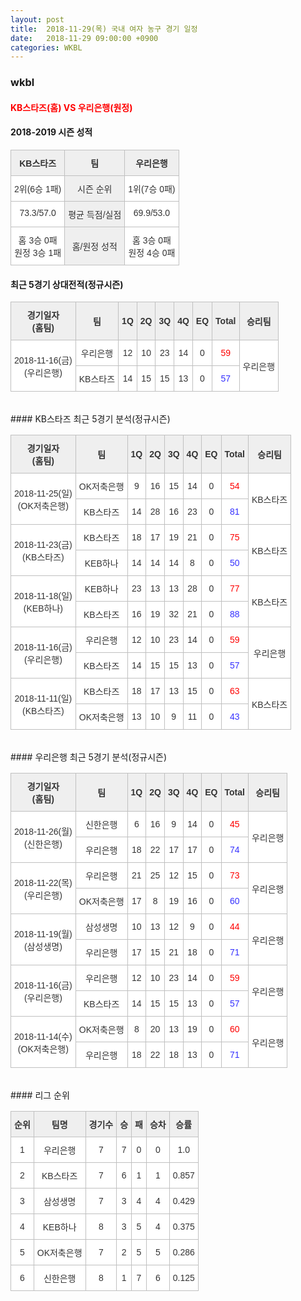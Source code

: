 ```yaml
---
layout: post
title:  2018-11-29(목) 국내 여자 농구 경기 일정
date:   2018-11-29 09:00:00 +0900
categories: WKBL
---
```


### wkbl

#### <span style="color:red"> KB스타즈(홈) VS 우리은행(원정) </span>

#### 2018-2019 시즌 성적

<style type="text/css">
.tg  {border-collapse:collapse;border-spacing:0;}
.tg td{font-family:Arial, sans-serif;font-size:14px;padding:10px 5px;border-style:solid;border-width:1px;overflow:hidden;word-break:normal;border-color:#c0c0c0;}
.tg th{font-family:Arial, sans-serif;font-size:14px;font-weight:normal;padding:10px 5px;border-style:solid;border-width:1px;overflow:hidden;word-break:normal;border-color:#c0c0c0;}
.tg .tg-dcpn{background-color:#ffffff;border-color:#c0c0c0;text-align:center;vertical-align:top}
.tg .tg-txr3{background-color:#ffffff;border-color:#c0c0c0;text-align:center;vertical-align:top}
.tg .tg-o8le{background-color:#efefef;border-color:#c0c0c0;text-align:center;vertical-align:top}
.tg .tg-rr9t{font-weight:bold;background-color:#efefef;border-color:#c0c0c0;text-align:center;vertical-align:top}
.tg .tg-wazi{background-color:#efefef;border-color:#c0c0c0;text-align:center;vertical-align:middle}
</style>

<table class="tg">
  <tr>
    <td class="tg-rr9t">KB스타즈</td>
    <td class="tg-rr9t">팀</td>
    <td class="tg-rr9t">우리은행</td>
  </tr>
  <tr>
    <th class="tg-dcpn">2위(6승 1패)</th>
    <th class="tg-o8le">시즌 순위</th>
    <th class="tg-dcpn">1위(7승 0패)</th>
  </tr>
  <tr>
    <td class="tg-txr3">73.3/57.0</td>
    <td class="tg-o8le">평균 득점/실점</td>
    <td class="tg-txr3">69.9/53.0</td>
  </tr>
  <tr>
    <td class="tg-dcpn">홈 3승 0패<br>원정 3승 1패</td>
    <td class="tg-wazi">홈/원정 성적</td>
    <td class="tg-dcpn">홈 3승 0패<br>원정 4승 0패</td>
  </tr>
</table>

#### 최근 5경기 상대전적(정규시즌)

<style type="text/css">
.tg  {border-collapse:collapse;border-spacing:0;border-color:#ccc;}
.tg td{font-family:Arial, sans-serif;font-size:14px;padding:10px 5px;border-style:solid;border-width:1px;overflow:hidden;word-break:normal;border-color:#ccc;color:#333;background-color:#fff;}
.tg th{font-family:Arial, sans-serif;font-size:14px;font-weight:normal;padding:10px 5px;border-style:solid;border-width:1px;overflow:hidden;word-break:normal;border-color:#ccc;color:#333;background-color:#f0f0f0;}
.tg .tg-wman{border-color:#c0c0c0;text-align:center;vertical-align:middle}
.tg .tg-d14o{font-weight:bold;background-color:#efefef;border-color:#c0c0c0;text-align:center;vertical-align:middle}
.tg .tg-vb54{background-color:#ffffff;color:#3531ff;border-color:#c0c0c0;text-align:center;vertical-align:middle}
.tg .tg-jb7t{background-color:#ffffff;color:#fe0000;border-color:#c0c0c0;text-align:center;vertical-align:middle}
.tg .tg-50j8{background-color:#ffffff;border-color:#c0c0c0;text-align:center;vertical-align:middle}
.tg .tg-dyzo{color:#fe0000;border-color:#c0c0c0;text-align:center;vertical-align:middle}
.tg .tg-1z2d{color:#3531ff;border-color:#c0c0c0;text-align:center;vertical-align:middle}
.tg .tg-fzdr{border-color:#c0c0c0;text-align:center;vertical-align:top}
.tg .tg-n24o{background-color:#ffffff;color:#3531ff;border-color:#c0c0c0;text-align:center;vertical-align:top}
.tg .tg-t31z{background-color:#efefef;border-color:#c0c0c0;text-align:center;vertical-align:middle}
.tg .tg-tjwp{background-color:#efefef;border-color:#c0c0c0;text-align:center;vertical-align:top}
</style>

<table class="tg">
  <tr>
    <th class="tg-d14o">경기일자<br>(홈팀)</th>
    <th class="tg-d14o">팀</th>
    <th class="tg-d14o">1Q</th>
    <th class="tg-d14o">2Q</th>
    <th class="tg-d14o">3Q</th>
    <th class="tg-d14o">4Q</th>
    <th class="tg-d14o">EQ</th>
    <th class="tg-d14o">Total</th>
    <th class="tg-d14o">승리팀</th>
  </tr>

<tr>
  <td class="tg-50j8" rowspan="2">2018-11-16(금)<br>(우리은행)</td>
  <td class="tg-50j8">우리은행</td>
  <td class="tg-50j8">12</td>
  <td class="tg-50j8">10</td>
  <td class="tg-50j8">23</td>
  <td class="tg-50j8">14</td>
  <td class="tg-50j8">0</td>
  <td class="tg-jb7t">59</td>
  <td class="tg-50j8" rowspan="2">우리은행</td>
</tr>
<tr>
  <td class="tg-50j8">KB스타즈</td>
  <td class="tg-50j8">14</td>
  <td class="tg-50j8">15</td>
  <td class="tg-50j8">15</td>
  <td class="tg-50j8">13</td>
  <td class="tg-50j8">0</td>
  <td class="tg-vb54">57</td>
</tr>
</table><br>
#### KB스타즈 최근 5경기 분석(정규시즌)

<style type="text/css">
.tg  {border-collapse:collapse;border-spacing:0;border-color:#ccc;}
.tg td{font-family:Arial, sans-serif;font-size:14px;padding:10px 5px;border-style:solid;border-width:1px;overflow:hidden;word-break:normal;border-color:#ccc;color:#333;background-color:#fff;}
.tg th{font-family:Arial, sans-serif;font-size:14px;font-weight:normal;padding:10px 5px;border-style:solid;border-width:1px;overflow:hidden;word-break:normal;border-color:#ccc;color:#333;background-color:#f0f0f0;}
.tg .tg-wman{border-color:#c0c0c0;text-align:center;vertical-align:middle}
.tg .tg-d14o{font-weight:bold;background-color:#efefef;border-color:#c0c0c0;text-align:center;vertical-align:middle}
.tg .tg-vb54{background-color:#ffffff;color:#3531ff;border-color:#c0c0c0;text-align:center;vertical-align:middle}
.tg .tg-jb7t{background-color:#ffffff;color:#fe0000;border-color:#c0c0c0;text-align:center;vertical-align:middle}
.tg .tg-50j8{background-color:#ffffff;border-color:#c0c0c0;text-align:center;vertical-align:middle}
.tg .tg-dyzo{color:#fe0000;border-color:#c0c0c0;text-align:center;vertical-align:middle}
.tg .tg-1z2d{color:#3531ff;border-color:#c0c0c0;text-align:center;vertical-align:middle}
.tg .tg-fzdr{border-color:#c0c0c0;text-align:center;vertical-align:top}
.tg .tg-n24o{background-color:#ffffff;color:#3531ff;border-color:#c0c0c0;text-align:center;vertical-align:top}
.tg .tg-t31z{background-color:#efefef;border-color:#c0c0c0;text-align:center;vertical-align:middle}
.tg .tg-tjwp{background-color:#efefef;border-color:#c0c0c0;text-align:center;vertical-align:top}
</style>

<table class="tg">
  <tr>
    <th class="tg-d14o">경기일자<br>(홈팀)</th>
    <th class="tg-d14o">팀</th>
    <th class="tg-d14o">1Q</th>
    <th class="tg-d14o">2Q</th>
    <th class="tg-d14o">3Q</th>
    <th class="tg-d14o">4Q</th>
    <th class="tg-d14o">EQ</th>
    <th class="tg-d14o">Total</th>
    <th class="tg-d14o">승리팀</th>
  </tr>

<tr>
  <td class="tg-50j8" rowspan="2">2018-11-25(일)<br>(OK저축은행)</td>
  <td class="tg-50j8">OK저축은행</td>
  <td class="tg-50j8">9</td>
  <td class="tg-50j8">16</td>
  <td class="tg-50j8">15</td>
  <td class="tg-50j8">14</td>
  <td class="tg-50j8">0</td>
  <td class="tg-jb7t">54</td>
  <td class="tg-50j8" rowspan="2">KB스타즈</td>
</tr>
<tr>
  <td class="tg-50j8">KB스타즈</td>
  <td class="tg-50j8">14</td>
  <td class="tg-50j8">28</td>
  <td class="tg-50j8">16</td>
  <td class="tg-50j8">23</td>
  <td class="tg-50j8">0</td>
  <td class="tg-vb54">81</td>
</tr>

<tr>
  <td class="tg-50j8" rowspan="2">2018-11-23(금)<br>(KB스타즈)</td>
  <td class="tg-50j8">KB스타즈</td>
  <td class="tg-50j8">18</td>
  <td class="tg-50j8">17</td>
  <td class="tg-50j8">19</td>
  <td class="tg-50j8">21</td>
  <td class="tg-50j8">0</td>
  <td class="tg-jb7t">75</td>
  <td class="tg-50j8" rowspan="2">KB스타즈</td>
</tr>
<tr>
  <td class="tg-50j8">KEB하나</td>
  <td class="tg-50j8">14</td>
  <td class="tg-50j8">14</td>
  <td class="tg-50j8">14</td>
  <td class="tg-50j8">8</td>
  <td class="tg-50j8">0</td>
  <td class="tg-vb54">50</td>
</tr>

<tr>
  <td class="tg-50j8" rowspan="2">2018-11-18(일)<br>(KEB하나)</td>
  <td class="tg-50j8">KEB하나</td>
  <td class="tg-50j8">23</td>
  <td class="tg-50j8">13</td>
  <td class="tg-50j8">13</td>
  <td class="tg-50j8">28</td>
  <td class="tg-50j8">0</td>
  <td class="tg-jb7t">77</td>
  <td class="tg-50j8" rowspan="2">KB스타즈</td>
</tr>
<tr>
  <td class="tg-50j8">KB스타즈</td>
  <td class="tg-50j8">16</td>
  <td class="tg-50j8">19</td>
  <td class="tg-50j8">32</td>
  <td class="tg-50j8">21</td>
  <td class="tg-50j8">0</td>
  <td class="tg-vb54">88</td>
</tr>

<tr>
  <td class="tg-50j8" rowspan="2">2018-11-16(금)<br>(우리은행)</td>
  <td class="tg-50j8">우리은행</td>
  <td class="tg-50j8">12</td>
  <td class="tg-50j8">10</td>
  <td class="tg-50j8">23</td>
  <td class="tg-50j8">14</td>
  <td class="tg-50j8">0</td>
  <td class="tg-jb7t">59</td>
  <td class="tg-50j8" rowspan="2">우리은행</td>
</tr>
<tr>
  <td class="tg-50j8">KB스타즈</td>
  <td class="tg-50j8">14</td>
  <td class="tg-50j8">15</td>
  <td class="tg-50j8">15</td>
  <td class="tg-50j8">13</td>
  <td class="tg-50j8">0</td>
  <td class="tg-vb54">57</td>
</tr>

<tr>
  <td class="tg-50j8" rowspan="2">2018-11-11(일)<br>(KB스타즈)</td>
  <td class="tg-50j8">KB스타즈</td>
  <td class="tg-50j8">18</td>
  <td class="tg-50j8">17</td>
  <td class="tg-50j8">13</td>
  <td class="tg-50j8">15</td>
  <td class="tg-50j8">0</td>
  <td class="tg-jb7t">63</td>
  <td class="tg-50j8" rowspan="2">KB스타즈</td>
</tr>
<tr>
  <td class="tg-50j8">OK저축은행</td>
  <td class="tg-50j8">13</td>
  <td class="tg-50j8">10</td>
  <td class="tg-50j8">9</td>
  <td class="tg-50j8">11</td>
  <td class="tg-50j8">0</td>
  <td class="tg-vb54">43</td>
</tr>
</table><br>
#### 우리은행 최근 5경기 분석(정규시즌)

<style type="text/css">
.tg  {border-collapse:collapse;border-spacing:0;border-color:#ccc;}
.tg td{font-family:Arial, sans-serif;font-size:14px;padding:10px 5px;border-style:solid;border-width:1px;overflow:hidden;word-break:normal;border-color:#ccc;color:#333;background-color:#fff;}
.tg th{font-family:Arial, sans-serif;font-size:14px;font-weight:normal;padding:10px 5px;border-style:solid;border-width:1px;overflow:hidden;word-break:normal;border-color:#ccc;color:#333;background-color:#f0f0f0;}
.tg .tg-wman{border-color:#c0c0c0;text-align:center;vertical-align:middle}
.tg .tg-d14o{font-weight:bold;background-color:#efefef;border-color:#c0c0c0;text-align:center;vertical-align:middle}
.tg .tg-vb54{background-color:#ffffff;color:#3531ff;border-color:#c0c0c0;text-align:center;vertical-align:middle}
.tg .tg-jb7t{background-color:#ffffff;color:#fe0000;border-color:#c0c0c0;text-align:center;vertical-align:middle}
.tg .tg-50j8{background-color:#ffffff;border-color:#c0c0c0;text-align:center;vertical-align:middle}
.tg .tg-dyzo{color:#fe0000;border-color:#c0c0c0;text-align:center;vertical-align:middle}
.tg .tg-1z2d{color:#3531ff;border-color:#c0c0c0;text-align:center;vertical-align:middle}
.tg .tg-fzdr{border-color:#c0c0c0;text-align:center;vertical-align:top}
.tg .tg-n24o{background-color:#ffffff;color:#3531ff;border-color:#c0c0c0;text-align:center;vertical-align:top}
.tg .tg-t31z{background-color:#efefef;border-color:#c0c0c0;text-align:center;vertical-align:middle}
.tg .tg-tjwp{background-color:#efefef;border-color:#c0c0c0;text-align:center;vertical-align:top}
</style>

<table class="tg">
  <tr>
    <th class="tg-d14o">경기일자<br>(홈팀)</th>
    <th class="tg-d14o">팀</th>
    <th class="tg-d14o">1Q</th>
    <th class="tg-d14o">2Q</th>
    <th class="tg-d14o">3Q</th>
    <th class="tg-d14o">4Q</th>
    <th class="tg-d14o">EQ</th>
    <th class="tg-d14o">Total</th>
    <th class="tg-d14o">승리팀</th>
  </tr>

<tr>
  <td class="tg-50j8" rowspan="2">2018-11-26(월)<br>(신한은행)</td>
  <td class="tg-50j8">신한은행</td>
  <td class="tg-50j8">6</td>
  <td class="tg-50j8">16</td>
  <td class="tg-50j8">9</td>
  <td class="tg-50j8">14</td>
  <td class="tg-50j8">0</td>
  <td class="tg-jb7t">45</td>
  <td class="tg-50j8" rowspan="2">우리은행</td>
</tr>
<tr>
  <td class="tg-50j8">우리은행</td>
  <td class="tg-50j8">18</td>
  <td class="tg-50j8">22</td>
  <td class="tg-50j8">17</td>
  <td class="tg-50j8">17</td>
  <td class="tg-50j8">0</td>
  <td class="tg-vb54">74</td>
</tr>

<tr>
  <td class="tg-50j8" rowspan="2">2018-11-22(목)<br>(우리은행)</td>
  <td class="tg-50j8">우리은행</td>
  <td class="tg-50j8">21</td>
  <td class="tg-50j8">25</td>
  <td class="tg-50j8">12</td>
  <td class="tg-50j8">15</td>
  <td class="tg-50j8">0</td>
  <td class="tg-jb7t">73</td>
  <td class="tg-50j8" rowspan="2">우리은행</td>
</tr>
<tr>
  <td class="tg-50j8">OK저축은행</td>
  <td class="tg-50j8">17</td>
  <td class="tg-50j8">8</td>
  <td class="tg-50j8">19</td>
  <td class="tg-50j8">16</td>
  <td class="tg-50j8">0</td>
  <td class="tg-vb54">60</td>
</tr>

<tr>
  <td class="tg-50j8" rowspan="2">2018-11-19(월)<br>(삼성생명)</td>
  <td class="tg-50j8">삼성생명</td>
  <td class="tg-50j8">10</td>
  <td class="tg-50j8">13</td>
  <td class="tg-50j8">12</td>
  <td class="tg-50j8">9</td>
  <td class="tg-50j8">0</td>
  <td class="tg-jb7t">44</td>
  <td class="tg-50j8" rowspan="2">우리은행</td>
</tr>
<tr>
  <td class="tg-50j8">우리은행</td>
  <td class="tg-50j8">17</td>
  <td class="tg-50j8">15</td>
  <td class="tg-50j8">21</td>
  <td class="tg-50j8">18</td>
  <td class="tg-50j8">0</td>
  <td class="tg-vb54">71</td>
</tr>

<tr>
  <td class="tg-50j8" rowspan="2">2018-11-16(금)<br>(우리은행)</td>
  <td class="tg-50j8">우리은행</td>
  <td class="tg-50j8">12</td>
  <td class="tg-50j8">10</td>
  <td class="tg-50j8">23</td>
  <td class="tg-50j8">14</td>
  <td class="tg-50j8">0</td>
  <td class="tg-jb7t">59</td>
  <td class="tg-50j8" rowspan="2">우리은행</td>
</tr>
<tr>
  <td class="tg-50j8">KB스타즈</td>
  <td class="tg-50j8">14</td>
  <td class="tg-50j8">15</td>
  <td class="tg-50j8">15</td>
  <td class="tg-50j8">13</td>
  <td class="tg-50j8">0</td>
  <td class="tg-vb54">57</td>
</tr>

<tr>
  <td class="tg-50j8" rowspan="2">2018-11-14(수)<br>(OK저축은행)</td>
  <td class="tg-50j8">OK저축은행</td>
  <td class="tg-50j8">8</td>
  <td class="tg-50j8">20</td>
  <td class="tg-50j8">13</td>
  <td class="tg-50j8">19</td>
  <td class="tg-50j8">0</td>
  <td class="tg-jb7t">60</td>
  <td class="tg-50j8" rowspan="2">우리은행</td>
</tr>
<tr>
  <td class="tg-50j8">우리은행</td>
  <td class="tg-50j8">18</td>
  <td class="tg-50j8">22</td>
  <td class="tg-50j8">18</td>
  <td class="tg-50j8">13</td>
  <td class="tg-50j8">0</td>
  <td class="tg-vb54">71</td>
</tr>
</table><br>
#### 리그 순위

<style type="text/css">
    .tg  {border-collapse:collapse;border-spacing:0;border-color:#ccc;}
    .tg td{font-family:Arial, sans-serif;font-size:14px;padding:10px 5px;border-style:solid;border-width:1px;overflow:hidden;word-break:normal;border-color:#ccc;color:#333;background-color:#fff;}
    .tg th{font-family:Arial, sans-serif;font-size:14px;font-weight:normal;padding:10px 5px;border-style:solid;border-width:1px;overflow:hidden;word-break:normal;border-color:#ccc;color:#333;background-color:#f0f0f0;}
    .tg .tg-jvag{background-color:#ffffff;color:#000000;border-color:#c0c0c0;text-align:center;vertical-align:middle}
    .tg .tg-wman{border-color:#c0c0c0;text-align:center;vertical-align:middle}
    .tg .tg-d14o{font-weight:bold;background-color:#efefef;border-color:#c0c0c0;text-align:center;vertical-align:middle}
    .tg .tg-qn23{color:#000000;border-color:#c0c0c0;text-align:center;vertical-align:middle}
    .tg .tg-50j8{background-color:#ffffff;border-color:#c0c0c0;text-align:center;vertical-align:middle}
    .tg .tg-fzdr{border-color:#c0c0c0;text-align:center;vertical-align:top}
    .tg .tg-hnyg{background-color:#ffffff;color:#000000;border-color:#c0c0c0;text-align:center;vertical-align:top}
</style>

<table class="tg">
  <tr>
    <th class="tg-d14o">순위</th>
    <th class="tg-d14o">팀명</th>
    <th class="tg-d14o">경기수</th>
    <th class="tg-d14o">승</th>
    <th class="tg-d14o">패</th>
    <th class="tg-d14o">승차</th>
    <th class="tg-d14o">승률</th>
  </tr>
  
<tr>
    <td class="tg-50j8">1</td>
    <td class="tg-50j8">우리은행</td>
    <td class="tg-50j8">7</td>
    <td class="tg-50j8">7</td>
    <td class="tg-50j8">0</td>
    <td class="tg-50j8">0</td>
    <td class="tg-50j8">1.0</td>
</tr>

<tr>
    <td class="tg-50j8">2</td>
    <td class="tg-50j8">KB스타즈</td>
    <td class="tg-50j8">7</td>
    <td class="tg-50j8">6</td>
    <td class="tg-50j8">1</td>
    <td class="tg-50j8">1</td>
    <td class="tg-50j8">0.857</td>
</tr>

<tr>
    <td class="tg-50j8">3</td>
    <td class="tg-50j8">삼성생명</td>
    <td class="tg-50j8">7</td>
    <td class="tg-50j8">3</td>
    <td class="tg-50j8">4</td>
    <td class="tg-50j8">4</td>
    <td class="tg-50j8">0.429</td>
</tr>

<tr>
    <td class="tg-50j8">4</td>
    <td class="tg-50j8">KEB하나</td>
    <td class="tg-50j8">8</td>
    <td class="tg-50j8">3</td>
    <td class="tg-50j8">5</td>
    <td class="tg-50j8">4</td>
    <td class="tg-50j8">0.375</td>
</tr>

<tr>
    <td class="tg-50j8">5</td>
    <td class="tg-50j8">OK저축은행</td>
    <td class="tg-50j8">7</td>
    <td class="tg-50j8">2</td>
    <td class="tg-50j8">5</td>
    <td class="tg-50j8">5</td>
    <td class="tg-50j8">0.286</td>
</tr>

<tr>
    <td class="tg-50j8">6</td>
    <td class="tg-50j8">신한은행</td>
    <td class="tg-50j8">8</td>
    <td class="tg-50j8">1</td>
    <td class="tg-50j8">7</td>
    <td class="tg-50j8">6</td>
    <td class="tg-50j8">0.125</td>
</tr>
</table><br>